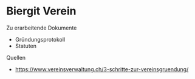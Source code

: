 # Biergit Verein

Zu erarbeitende Dokumente

* Gründungsprotokoll
* Statuten

Quellen

 * https://www.vereinsverwaltung.ch/3-schritte-zur-vereinsgruendung/
